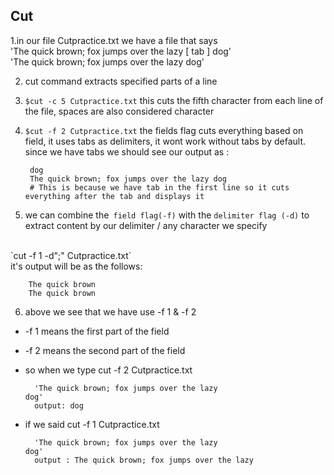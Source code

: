 ## Cut 
1.in our file Cutpractice.txt we have a file that says
<br>
'The quick brown; fox jumps over the lazy     												[ tab ] dog'
<br>
'The quick brown; fox jumps over the lazy dog'

2. cut command extracts specified parts of a line

3. `$cut -c 5 Cutpractice.txt` this cuts the fifth character from each line of the file, spaces are also considered character

4. `$cut -f 2 Cutpractice.txt` the fields flag cuts everything based on field, it uses tabs as delimiters, it wont work without tabs by default. since we have tabs we should see our output as : 

        dog
        The quick brown; fox jumps over the lazy dog
        # This is because we have tab in the first line so it cuts everything after the tab and displays it

5. we can combine the` field flag(-f)` with the `delimiter flag (-d)` to extract content by our delimiter / any character we specify 
<br>
`cut -f 1 -d";" Cutpractice.txt`
<br>
it's output will be as the follows:
        
        The quick brown
        The quick brown

6. above we see that we have use -f 1 & -f 2 
* -f 1 means the first part of the field
* -f 2 means the second part of the field
* so when we type cut -f 2 Cutpractice.txt
	
		'The quick brown; fox jumps over the lazy     																dog' 
		output: dog 
* if we said cut -f 1 Cutpractice.txt 

		'The quick brown; fox jumps over the lazy     																dog' 
		output : The quick brown; fox jumps over the lazy